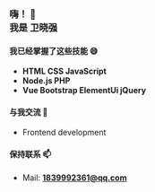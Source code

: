<h3>
  嗨！ 👋<br>
  我是 卫晓强
</h3>

<!--
- 🔭 I’m currently working on ...
- 🌱 I’m currently learning ...
- 👯 I’m looking to collaborate on ...
- 🤔 I’m looking for help with ...
- 💬 Ask me about ...
- 📫 How to reach me: ...
- 😄 Pronouns: ...
- ⚡ Fun fact: ...


#### About 🌏
- 
- 我是来自天津电子信息职业技术学院的大二学生 **[Tianjing Electric Information College](https://www.tjdz.edu.cn/cs/tjdz/index.html)**.

#### Work 🔭
- 目前在大二下学期
-->
#### 我已经掌握了这些技能 😄
- **HTML CSS JavaScript**
- **Node.js PHP**
- **Vue Bootstrap ElementUi jQuery**

#### 与我交流 💬
- Frontend development

#### 保持联系 📫
- Mail: **1839992361@qq.com**


